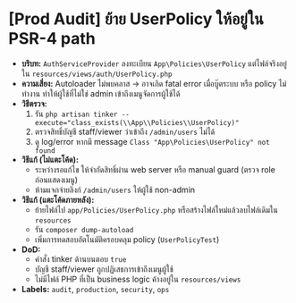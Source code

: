 # [Prod Audit] ย้าย UserPolicy ให้อยู่ใน PSR-4 path

- **บริบท:** `AuthServiceProvider` ลงทะเบียน `App\Policies\UserPolicy` แต่ไฟล์จริงอยู่ใน `resources/views/auth/UserPolicy.php`
- **ความเสี่ยง:** Autoloader ไม่พบคลาส → อาจเกิด fatal error เมื่อบู๊ตระบบ หรือ policy ไม่ทำงาน ทำให้ผู้ใช้ที่ไม่ใช่ admin เข้าถึงเมนูจัดการผู้ใช้ได้
- **วิธีตรวจ:**
  1. รัน `php artisan tinker --execute="class_exists(\\App\\Policies\\UserPolicy)"`
  2. ตรวจสิทธิ์บัญชี staff/viewer ว่าเข้าถึง `/admin/users` ไม่ได้
  3. ดู log/error หากมี message `Class "App\Policies\UserPolicy" not found`
- **วิธีแก้ (ไม่แตะโค้ด):**
  - ระหว่างรอแก้ไข ให้จำกัดสิทธิ์ผ่าน web server หรือ manual guard (ตรวจ role ก่อนแสดงเมนู)
  - ห้ามแจกจ่ายลิงก์ `/admin/users` ให้ผู้ใช้ non-admin
- **วิธีแก้ (แตะโค้ดภายหลัง):**
  - ย้ายไฟล์ไป `app/Policies/UserPolicy.php` หรือสร้างไฟล์ใหม่แล้วลบไฟล์เดิมใน `resources`
  - รัน `composer dump-autoload`
  - เพิ่มการทดสอบอัตโนมัติครอบคลุม policy (`UserPolicyTest`)
- **DoD:**
  - คำสั่ง tinker ด้านบนตอบ `true`
  - บัญชี staff/viewer ถูกปฏิเสธการเข้าถึงเมนูผู้ใช้
  - ไม่มีไฟล์ PHP ที่เป็น business logic ค้างอยู่ใน `resources/views`
- **Labels:** `audit`, `production`, `security`, `ops`
